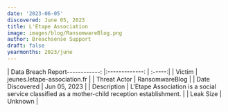 ```yaml
---
date: '2023-06-05'
discovered: June 05, 2023
title: L'Etape Association
image: images/blog/RansomwareBlog.png
author: Breachsense Support
draft: false
yearmonths: 2023/june
---
```


| Data Breach Report------------:     |:-------------:    | :-----:|
| Victim      | jeunes.letape-association.fr      | 
| Threat Actor      | RansomwareBlog      | 
| Date Discovered      | Jun 05, 2023      | 
| Description      | L'Etape Association is a social service classified as a mother-child reception establishment.      | 
| Leak Size      | Unknown      | 

